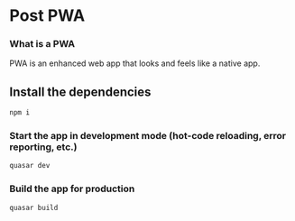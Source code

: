 # Post PWA

### What is a PWA
PWA is an enhanced web app that looks and feels like a native app.

## Install the dependencies
```bash
npm i
```

### Start the app in development mode (hot-code reloading, error reporting, etc.)
```bash
quasar dev
```


### Build the app for production
```bash
quasar build
```
